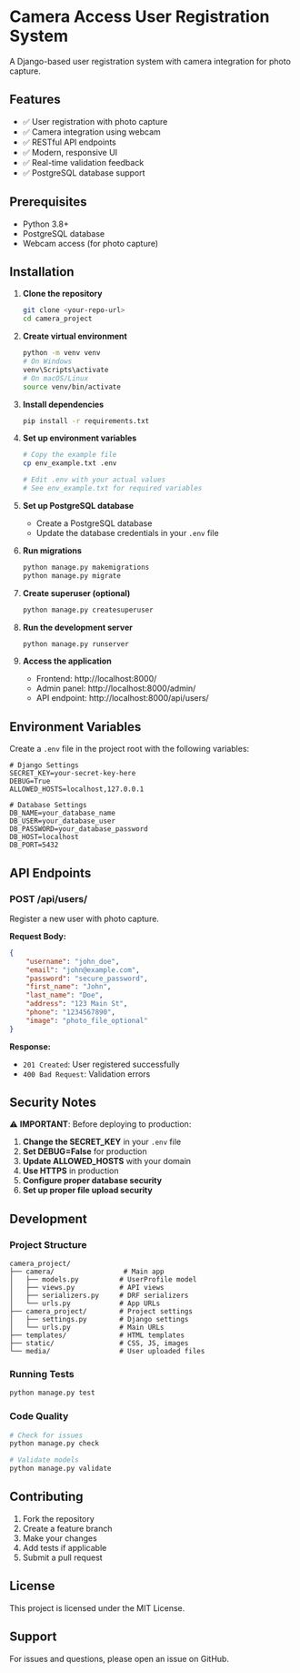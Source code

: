 # Camera Access User Registration System

A Django-based user registration system with camera integration for photo capture.

## Features

- ✅ User registration with photo capture
- ✅ Camera integration using webcam
- ✅ RESTful API endpoints
- ✅ Modern, responsive UI
- ✅ Real-time validation feedback
- ✅ PostgreSQL database support

## Prerequisites

- Python 3.8+
- PostgreSQL database
- Webcam access (for photo capture)

## Installation

1. **Clone the repository**
   ```bash
   git clone <your-repo-url>
   cd camera_project
   ```

2. **Create virtual environment**
   ```bash
   python -m venv venv
   # On Windows
   venv\Scripts\activate
   # On macOS/Linux
   source venv/bin/activate
   ```

3. **Install dependencies**
   ```bash
   pip install -r requirements.txt
   ```

4. **Set up environment variables**
   ```bash
   # Copy the example file
   cp env_example.txt .env
   
   # Edit .env with your actual values
   # See env_example.txt for required variables
   ```

5. **Set up PostgreSQL database**
   - Create a PostgreSQL database
   - Update the database credentials in your `.env` file

6. **Run migrations**
   ```bash
   python manage.py makemigrations
   python manage.py migrate
   ```

7. **Create superuser (optional)**
   ```bash
   python manage.py createsuperuser
   ```

8. **Run the development server**
   ```bash
   python manage.py runserver
   ```

9. **Access the application**
   - Frontend: http://localhost:8000/
   - Admin panel: http://localhost:8000/admin/
   - API endpoint: http://localhost:8000/api/users/

## Environment Variables

Create a `.env` file in the project root with the following variables:

```env
# Django Settings
SECRET_KEY=your-secret-key-here
DEBUG=True
ALLOWED_HOSTS=localhost,127.0.0.1

# Database Settings
DB_NAME=your_database_name
DB_USER=your_database_user
DB_PASSWORD=your_database_password
DB_HOST=localhost
DB_PORT=5432
```

## API Endpoints

### POST /api/users/
Register a new user with photo capture.

**Request Body:**
```json
{
    "username": "john_doe",
    "email": "john@example.com",
    "password": "secure_password",
    "first_name": "John",
    "last_name": "Doe",
    "address": "123 Main St",
    "phone": "1234567890",
    "image": "photo_file_optional"
}
```

**Response:**
- `201 Created`: User registered successfully
- `400 Bad Request`: Validation errors

## Security Notes

⚠️ **IMPORTANT**: Before deploying to production:

1. **Change the SECRET_KEY** in your `.env` file
2. **Set DEBUG=False** for production
3. **Update ALLOWED_HOSTS** with your domain
4. **Use HTTPS** in production
5. **Configure proper database security**
6. **Set up proper file upload security**

## Development

### Project Structure
```
camera_project/
├── camera/                 # Main app
│   ├── models.py          # UserProfile model
│   ├── views.py           # API views
│   ├── serializers.py     # DRF serializers
│   └── urls.py            # App URLs
├── camera_project/        # Project settings
│   ├── settings.py        # Django settings
│   └── urls.py            # Main URLs
├── templates/             # HTML templates
├── static/                # CSS, JS, images
└── media/                 # User uploaded files
```

### Running Tests
```bash
python manage.py test
```

### Code Quality
```bash
# Check for issues
python manage.py check

# Validate models
python manage.py validate
```

## Contributing

1. Fork the repository
2. Create a feature branch
3. Make your changes
4. Add tests if applicable
5. Submit a pull request

## License

This project is licensed under the MIT License.

## Support

For issues and questions, please open an issue on GitHub. 